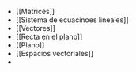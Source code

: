 - [[Matrices]]
- [[Sistema de ecuacinoes lineales]]
- [[Vectores]]
- [[Recta en el plano]] 
- [[Plano]]
- [[Espacios vectoriales]]
- 